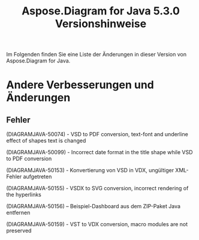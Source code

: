 ﻿---
title: Aspose.Diagram for Java 5.3.0 Versionshinweise
type: docs
weight: 70
url: /de/java/aspose-diagram-for-java-5-3-0-release-notes/
---
Im Folgenden finden Sie eine Liste der Änderungen in dieser Version von Aspose.Diagram for Java.
# **Andere Verbesserungen und Änderungen**
## **Fehler**
(DIAGRAMJAVA-50074) - VSD to PDF conversion, text-font and underline effect of shapes text is changed

(DIAGRAMJAVA-50099) - Incorrect date format in the title shape while VSD to PDF conversion

(DIAGRAMJAVA-50153) - Konvertierung von VSD in VDX, ungültiger XML-Fehler aufgetreten

(DIAGRAMJAVA-50155) - VSDX to SVG conversion, incorrect rendering of the hyperlinks

(DIAGRAMJAVA-50156) – Beispiel-Dashboard aus dem ZIP-Paket Java entfernen

(DIAGRAMJAVA-50159) - VST to VDX conversion, macro modules are not preserved
